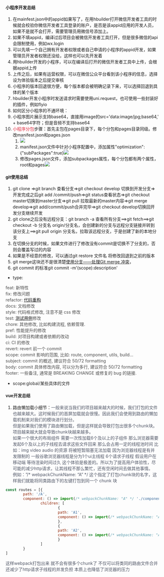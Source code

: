 #### 小程序开发总结
1. 在mainfest.json中的appid如果写了，在用hbuilder打开微信开发者工具的时候就会校验你微信开发者工具登录的账户，是否是该appid应用的开发人员，如果不是就不会打开，需要管理员用微信号添加上。
2. 如果不填appid，编译过后项目会被微信开发者工具打开，但是很多微信的api会限制使用，例如wx.login
3. 可以先填一个自己拥有开发者权限或者自己申请的小程序的appid开发，如果管理员开发者权限还没给，这样也可以先开发着
4. 用hbuilder开发的小程序，可以在编译后打开的微信开发者工具中上传，会根据appid上传
5. 上传之后，如果有运营权限，可以在微信公众平台看到该小程序的信息，选择设为体验版本之后提交审核
6. 小程序的版本回退很方便，每个版本都会被明确记录下来，可以选择回退到具体的某个版本
7. hbuilder开发小程序时发送请求时需要使用uni.request，也可使用一些封装好的插件，例如flyio
8. 如何区分小程序的不通环境：
9. 小程序图片展示支持base64，直接用image的src='data:image/jpg;base64,' + base64字符；但是音频不支持base64
10. <font style="color:#DF2A3F;">小程序分包</font>步骤：首先主包在pages目录下，每个分包和pages目录同级。修改manifest.json和pages.json
    1. ![](https://cdn.nlark.com/yuque/0/2023/png/28792475/1687680802151-331ad307-de7b-43b2-8d75-36bc1ef8a070.png)
    2. manifest.json文件中针对小程序配置中，添加属性"optimization":{"subPackages":true}![](https://cdn.nlark.com/yuque/0/2023/png/28792475/1687680883048-f7b649df-abe9-4bf1-98ab-d0afeaaf05e1.png)
    3. 修改pages.json文件，添加subpackages属性，每个分包都有两个属性，root和pages![](https://cdn.nlark.com/yuque/0/2023/png/28792475/1687680909822-746d5341-07dd-430c-a031-c9eb7daff9c0.png)

#### git使用总结
1. git clone =>git branch 查看分支=>git checkout develop 切换到开发分支=>开发完成之后git add /commit/push=>git status查看状态=>git checkout master切换到master分支=>git pull 拉取最新的master内容=>git merge develop=>git add/commit/push合并完毕=>git checkout develop切换回开发分支继续开发
2. git clone之后没有远程分支：git branch -a 查看所有分支==>git fetch==>git checkout -b 分支名 origin/分支名，会创建新的分支与远程分支链接并转到该分支上==>git pull origin 分支名，拉取该远程分支，于是创建了新的本地分支
3. 在切换分支的时候，如果文件进行了修改没有commit是切换不了分支的，否则会覆盖写过的内容
4. 如果是不经意的修改，可以通过git restore 文件名  将修改回退到之前的版本
5. git merge这块还不是很清楚[使用分支——处理Git merge 冲突](https://zhuanlan.zhihu.com/p/473833514)，
6. git commit 的标准git commit -m'<type>(scope):description'
+ type:

<font style="color:rgb(77, 77, 77);">feat: 新特性</font>  
<font style="color:rgb(77, 77, 77);">fix: 修改问题</font>  
<font style="color:rgb(77, 77, 77);">refactor: </font>[代码重构](https://so.csdn.net/so/search?q=%E4%BB%A3%E7%A0%81%E9%87%8D%E6%9E%84&spm=1001.2101.3001.7020)  
<font style="color:rgb(77, 77, 77);">docs: 文档修改</font>  
<font style="color:rgb(77, 77, 77);">style: 代码格式修改, 注意不是 css 修改</font>  
<font style="color:rgb(77, 77, 77);">test: </font>[测试用例](https://so.csdn.net/so/search?q=%E6%B5%8B%E8%AF%95%E7%94%A8%E4%BE%8B&spm=1001.2101.3001.7020)<font style="color:rgb(77, 77, 77);">修改</font>  
<font style="color:rgb(77, 77, 77);">chore: 其他修改, 比如构建流程, 依赖管理.</font>  
<font style="color:rgb(77, 77, 77);">pref: 性能提升的修改</font>  
<font style="color:rgb(77, 77, 77);">build: 对项目构建或者依赖的改动</font>  
<font style="color:rgb(77, 77, 77);">ci: CI 的修改</font>  
<font style="color:rgb(77, 77, 77);">revert: revert 前一个 commit</font>  
<font style="color:rgb(77, 77, 77);">scope: commit 影响的范围, 比如: route, component, utils, build…</font>  
<font style="color:rgb(77, 77, 77);">subject: commit 的概述, 建议符合 50/72 formatting</font>  
<font style="color:rgb(77, 77, 77);">body: commit 具体修改内容, 可以分为多行, 建议符合 50/72 formatting</font>  
<font style="color:rgb(77, 77, 77);">footer: 一些备注, 通常是 BREAKING CHANGE 或修复的 bug 的链接.</font>

+ <font style="color:rgb(38, 38, 38);">scope:global/某些具体的文件</font>

<font style="color:rgb(38, 38, 38);"></font>

#### <font style="color:rgb(38, 38, 38);">vue开发总结</font>
1. 路由懒加载小细节：<font style="color:rgb(81, 87, 103);">一般来说当我们的项目越来越大的时候，我们打包的文件也越来越大。这时候我们的首屏加载就会很慢。因此我们会使用到路由的懒加载机制来对我们的模块进行划分。</font>  
<font style="color:rgb(81, 87, 103);">但是如果我们使用了路由懒加载，但是这样就会导致打包出很多个chunk块。项目越来越大就会导致chunk块越来越多。</font>  
<font style="color:rgb(81, 87, 103);">        如果一个很大的布局组件 需要一次性加载6个及以上的子组件 那么浏览器需要发起6个及以上的子线程去请求这些文件回来 那么会占用一定的线程池时间 比如：img video audio 的资源 将被短暂阻塞无法加载 因为浏览器线程是有并发限制的 一般谷歌浏览器线程是分为1个ui主线程 6个请求子线程 假设用户在移动端 等待渲染时间过久 这个体验是极差的。所以为了提高用户体验性，尽可能的减少http请求，让其线程不那么繁忙，还有空闲时间去做其他事情。</font>  
<font style="color:rgb(81, 87, 103);">例如：”/* webpackChunkName: “A” */ 这个指定了打包chunk块的名字，这样我们就能将同类路由下的左键打包到同一个 chunk 块</font>

```javascript
const routes = [{
		path: '/A',
		component: () => import(/* webpackChunkName: "A" */ './components/A.vue'),
				children: [
						{
						path: 'A1',
						component: () => import(/* webpackChunkName: "A" */ './components/A1')
						},
						{
						path: 'A2',
						component: () => import(/* webpackChunkName: "A" */ './components/A2')
						}
				]
		}
]
```

<font style="color:rgb(81, 87, 103);">这样webpack打包出来 就不会有很多个chunk了 不仅可以将类同的路由文件合并 还减少了http请求子线程的并发负担 本质上也降低了浏览器的压力</font>

<font style="color:rgb(81, 87, 103);"></font>

